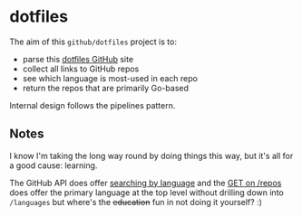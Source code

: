 # dotfiles

The aim of this `github/dotfiles` project is to:

- parse this [dotfiles GitHub](https://dotfiles.github.io) site
- collect all links to GitHub repos
- see which language is most-used in each repo
- return the repos that are primarily Go-based

Internal design follows the pipelines pattern.

## Notes

I know I'm taking the long way round by doing things this way, but it's all for a good cause: learning.

The GitHub API does offer [searching by language](https://help.github.com/articles/searching-repositories/#search-by-language) and the [GET on /repos](https://developer.github.com/v3/repos/#get) does offer the primary language at the top level without drilling down into `/languages` but where's the ~~education~~ fun in not doing it yourself? :)
